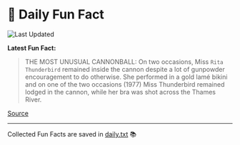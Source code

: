 # 🌟 Daily Fun Fact

![Last Updated](https://img.shields.io/badge/Last_Updated-2025_06_19-blue?style=flat-square)

**Latest Fun Fact:**

> THE MOST UNUSUAL CANNONBALL: On two occasions, Miss `Rita Thunderbird` remained inside the cannon despite a lot of gunpowder encouragement to do otherwise. She performed in a gold lamé bikini and on one of the two occasions (1977) Miss Thunderbird remained lodged in the cannon, while her bra was shot across the Thames River.

[Source](http://www.djtech.net/humor/useless_facts.htm)

---

Collected Fun Facts are saved in [daily.txt](daily.txt) 📚
